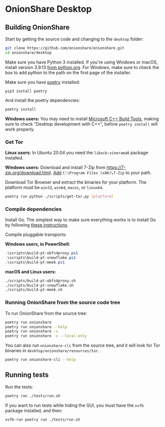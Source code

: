 # OnionShare Desktop

## Building OnionShare

Start by getting the source code and changing to the `desktop` folder:

```sh
git clone https://github.com/onionshare/onionshare.git
cd onionshare/desktop
```

Make sure you have Python 3 installed. If you're using Windows or macOS, install version 3.9.13 [from python.org](https://www.python.org/downloads/release/python-3913/). For Windows, make sure to check the box to add python to the path on the first page of the installer.

Make sure you have [poetry](https://python-poetry.org/) installed:

```
pip3 install poetry
```

And install the poetry dependencies:

```sh
poetry install
```

**Windows users:** You may need to install [Microsoft C++ Build Tools](https://visualstudio.microsoft.com/visual-cpp-build-tools/), making sure to check "Desktop development with C++", before `poetry install` will work properly.

### Get Tor

**Linux users:** In Ubuntu 20.04 you need the `libxcb-xinerama0` package installed.

**Windows users:** Download and install 7-Zip from https://7-zip.org/download.html. [Add](https://medium.com/@kevinmarkvi/how-to-add-executables-to-your-path-in-windows-5ffa4ce61a53) `C:\Program Files (x86)\7-Zip` to your path.

Download Tor Browser and extract the binaries for your platform. The platform must be `win32`, `win64`, `macos`, or `linux64`.

```sh
poetry run python ./scripts/get-tor.py [platform]
```

### Compile dependencies

Install Go. The simplest way to make sure everything works is to install Go by following [these instructions](https://golang.org/doc/install).

Compile pluggable transports:

**Windows users, in PowerShell:**

```powershell
.\scripts\build-pt-obfs4proxy.ps1
.\scripts\build-pt-snowflake.ps1
.\scripts\build-pt-meek.ps1
```

**macOS and Linux users:**

```sh
./scripts/build-pt-obfs4proxy.sh
./scripts/build-pt-snowflake.sh
./scripts/build-pt-meek.sh
```

### Running OnionShare from the source code tree

To run OnionShare from the source tree:

```sh
poetry run onionshare
poetry run onionshare --help
poetry run onionshare -v
poetry run onionshare -v --local-only
```

You can also run `onionshare-cli` from the source tree, and it will look for Tor binaries in `desktop/onionshare/resources/tor`.

```sh
poetry run onionshare-cli --help
```

## Running tests

Run the tests:

```sh
poetry run ./tests/run.sh
```

If you want to run tests while hiding the GUI, you must have the `xvfb` package installed, and then:

```sh
xvfb-run poetry run ./tests/run.sh
```
